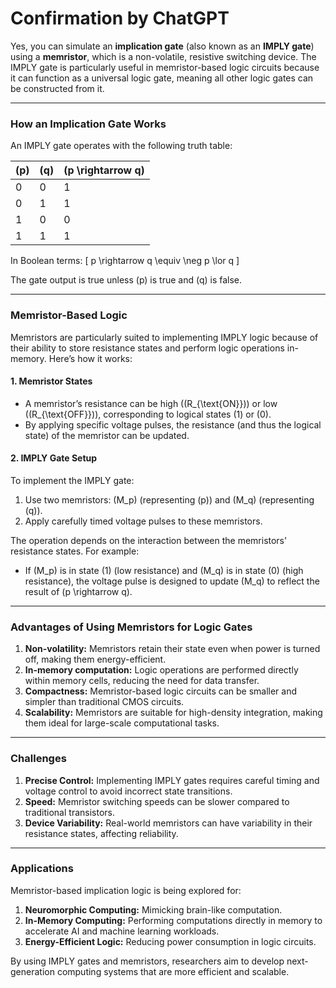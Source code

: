 # Confirmation by ChatGPT

Yes, you can simulate an **implication gate** (also known as an **IMPLY gate**) using a **memristor**, which is a non-volatile, resistive switching device. The IMPLY gate is particularly useful in memristor-based logic circuits because it can function as a universal logic gate, meaning all other logic gates can be constructed from it.

---

### **How an Implication Gate Works**
An IMPLY gate operates with the following truth table:

| \(p\) | \(q\) | \(p \rightarrow q\) |
|------|------|----------------|
| 0    | 0    | 1              |
| 0    | 1    | 1              |
| 1    | 0    | 0              |
| 1    | 1    | 1              |

In Boolean terms:
\[
p \rightarrow q \equiv \neg p \lor q
\]

The gate output is true unless \(p\) is true and \(q\) is false.

---

### **Memristor-Based Logic**
Memristors are particularly suited to implementing IMPLY logic because of their ability to store resistance states and perform logic operations in-memory. Here’s how it works:

#### **1. Memristor States**
- A memristor’s resistance can be high (\(R_{\text{ON}}\)) or low (\(R_{\text{OFF}}\)), corresponding to logical states \(1\) or \(0\).
- By applying specific voltage pulses, the resistance (and thus the logical state) of the memristor can be updated.

#### **2. IMPLY Gate Setup**
To implement the IMPLY gate:
1. Use two memristors: \(M_p\) (representing \(p\)) and \(M_q\) (representing \(q\)).
2. Apply carefully timed voltage pulses to these memristors.

The operation depends on the interaction between the memristors' resistance states. For example:
- If \(M_p\) is in state \(1\) (low resistance) and \(M_q\) is in state \(0\) (high resistance), the voltage pulse is designed to update \(M_q\) to reflect the result of \(p \rightarrow q\).

---

### **Advantages of Using Memristors for Logic Gates**
1. **Non-volatility:** Memristors retain their state even when power is turned off, making them energy-efficient.
2. **In-memory computation:** Logic operations are performed directly within memory cells, reducing the need for data transfer.
3. **Compactness:** Memristor-based logic circuits can be smaller and simpler than traditional CMOS circuits.
4. **Scalability:** Memristors are suitable for high-density integration, making them ideal for large-scale computational tasks.

---

### **Challenges**
1. **Precise Control:** Implementing IMPLY gates requires careful timing and voltage control to avoid incorrect state transitions.
2. **Speed:** Memristor switching speeds can be slower compared to traditional transistors.
3. **Device Variability:** Real-world memristors can have variability in their resistance states, affecting reliability.

---

### **Applications**
Memristor-based implication logic is being explored for:
1. **Neuromorphic Computing:** Mimicking brain-like computation.
2. **In-Memory Computing:** Performing computations directly in memory to accelerate AI and machine learning workloads.
3. **Energy-Efficient Logic:** Reducing power consumption in logic circuits.

By using IMPLY gates and memristors, researchers aim to develop next-generation computing systems that are more efficient and scalable.
